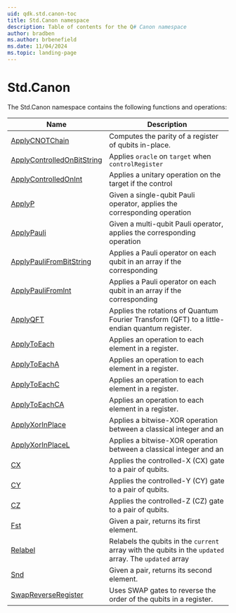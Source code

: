 ```yaml
---
uid: qdk.std.canon-toc
title: Std.Canon namespace
description: Table of contents for the Q# Canon namespace
author: bradben
ms.author: brbenefield
ms.date: 11/04/2024
ms.topic: landing-page
---
```


# Std.Canon

The Std.Canon namespace contains the following functions and operations:


| Name | Description |
|------|-------------|
| [ApplyCNOTChain](xref:Qdk.Std.Canon.ApplyCNOTChain) | Computes the parity of a register of qubits in-place. |
| [ApplyControlledOnBitString](xref:Qdk.Std.Canon.ApplyControlledOnBitString) | Applies `oracle` on `target` when `controlRegister` |
| [ApplyControlledOnInt](xref:Qdk.Std.Canon.ApplyControlledOnInt) | Applies a unitary operation on the target if the control |
| [ApplyP](xref:Qdk.Std.Canon.ApplyP) | Given a single-qubit Pauli operator, applies the corresponding operation |
| [ApplyPauli](xref:Qdk.Std.Canon.ApplyPauli) | Given a multi-qubit Pauli operator, applies the corresponding operation |
| [ApplyPauliFromBitString](xref:Qdk.Std.Canon.ApplyPauliFromBitString) | Applies a Pauli operator on each qubit in an array if the corresponding |
| [ApplyPauliFromInt](xref:Qdk.Std.Canon.ApplyPauliFromInt) | Applies a Pauli operator on each qubit in an array if the corresponding |
| [ApplyQFT](xref:Qdk.Std.Canon.ApplyQFT) | Applies the rotations of Quantum Fourier Transform (QFT) to a little-endian quantum register. |
| [ApplyToEach](xref:Qdk.Std.Canon.ApplyToEach) | Applies an operation to each element in a register. |
| [ApplyToEachA](xref:Qdk.Std.Canon.ApplyToEachA) | Applies an operation to each element in a register. |
| [ApplyToEachC](xref:Qdk.Std.Canon.ApplyToEachC) | Applies an operation to each element in a register. |
| [ApplyToEachCA](xref:Qdk.Std.Canon.ApplyToEachCA) | Applies an operation to each element in a register. |
| [ApplyXorInPlace](xref:Qdk.Std.Canon.ApplyXorInPlace) | Applies a bitwise-XOR operation between a classical integer and an |
| [ApplyXorInPlaceL](xref:Qdk.Std.Canon.ApplyXorInPlaceL) | Applies a bitwise-XOR operation between a classical integer and an |
| [CX](xref:Qdk.Std.Canon.CX) | Applies the controlled-X (CX) gate to a pair of qubits. |
| [CY](xref:Qdk.Std.Canon.CY) | Applies the controlled-Y (CY) gate to a pair of qubits. |
| [CZ](xref:Qdk.Std.Canon.CZ) | Applies the controlled-Z (CZ) gate to a pair of qubits. |
| [Fst](xref:Qdk.Std.Canon.Fst) | Given a pair, returns its first element. |
| [Relabel](xref:Qdk.Std.Canon.Relabel) | Relabels the qubits in the `current` array with the qubits in the `updated` array. The `updated` array |
| [Snd](xref:Qdk.Std.Canon.Snd) | Given a pair, returns its second element. |
| [SwapReverseRegister](xref:Qdk.Std.Canon.SwapReverseRegister) | Uses SWAP gates to reverse the order of the qubits in a register. |
